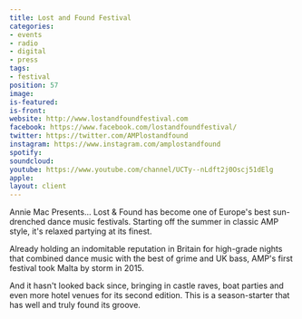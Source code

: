 ```yaml
---
title: Lost and Found Festival
categories:
- events
- radio
- digital
- press
tags:
- festival
position: 57
image: 
is-featured: 
is-front: 
website: http://www.lostandfoundfestival.com
facebook: https://www.facebook.com/lostandfoundfestival/
twitter: https://twitter.com/AMPlostandfound
instagram: https://www.instagram.com/amplostandfound
spotify: 
soundcloud: 
youtube: https://www.youtube.com/channel/UCTy--nLdft2j0Oscj51dElg
apple: 
layout: client
---
```


Annie Mac Presents… Lost & Found has become one of Europe's best sun-drenched dance music festivals. Starting off the summer in classic AMP style, it's relaxed partying at its finest.

Already holding an indomitable reputation in Britain for high-grade nights that combined dance music with the best of grime and UK bass, AMP's first festival took Malta by storm in 2015.

And it hasn't looked back since, bringing in castle raves, boat parties and even more hotel venues for its second edition. This is a season-starter that has well and truly found its groove.